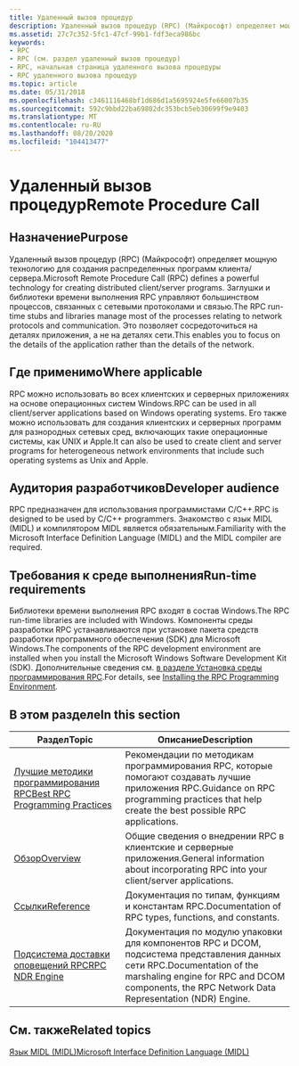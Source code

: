 ```yaml
---
title: Удаленный вызов процедур
description: Удаленный вызов процедур (RPC) (Майкрософт) определяет мощную технологию для создания распределенных программ клиента/сервера.
ms.assetid: 27c7c352-5fc1-47cf-99b1-fdf3eca986bc
keywords:
- RPC
- RPC (см. раздел удаленный вызов процедур)
- RPC, начальная страница удаленного вызова процедуры
- RPC удаленного вызова процедур
ms.topic: article
ms.date: 05/31/2018
ms.openlocfilehash: c3461116468bf1d686d1a5695924e5fe66007b35
ms.sourcegitcommit: 592c9bbd22ba69802dc353bcb5eb30699f9e9403
ms.translationtype: MT
ms.contentlocale: ru-RU
ms.lasthandoff: 08/20/2020
ms.locfileid: "104413477"
---
```

# <a name="remote-procedure-call"></a><span data-ttu-id="92c82-107">Удаленный вызов процедур</span><span class="sxs-lookup"><span data-stu-id="92c82-107">Remote Procedure Call</span></span>

## <a name="purpose"></a><span data-ttu-id="92c82-108">Назначение</span><span class="sxs-lookup"><span data-stu-id="92c82-108">Purpose</span></span>

<span data-ttu-id="92c82-109">Удаленный вызов процедур (RPC) (Майкрософт) определяет мощную технологию для создания распределенных программ клиента/сервера.</span><span class="sxs-lookup"><span data-stu-id="92c82-109">Microsoft Remote Procedure Call (RPC) defines a powerful technology for creating distributed client/server programs.</span></span> <span data-ttu-id="92c82-110">Заглушки и библиотеки времени выполнения RPC управляют большинством процессов, связанных с сетевыми протоколами и связью.</span><span class="sxs-lookup"><span data-stu-id="92c82-110">The RPC run-time stubs and libraries manage most of the processes relating to network protocols and communication.</span></span> <span data-ttu-id="92c82-111">Это позволяет сосредоточиться на деталях приложения, а не на деталях сети.</span><span class="sxs-lookup"><span data-stu-id="92c82-111">This enables you to focus on the details of the application rather than the details of the network.</span></span>

## <a name="where-applicable"></a><span data-ttu-id="92c82-112">Где применимо</span><span class="sxs-lookup"><span data-stu-id="92c82-112">Where applicable</span></span>

<span data-ttu-id="92c82-113">RPC можно использовать во всех клиентских и серверных приложениях на основе операционных систем Windows.</span><span class="sxs-lookup"><span data-stu-id="92c82-113">RPC can be used in all client/server applications based on Windows operating systems.</span></span> <span data-ttu-id="92c82-114">Его также можно использовать для создания клиентских и серверных программ для разнородных сетевых сред, включающих такие операционные системы, как UNIX и Apple.</span><span class="sxs-lookup"><span data-stu-id="92c82-114">It can also be used to create client and server programs for heterogeneous network environments that include such operating systems as Unix and Apple.</span></span>

## <a name="developer-audience"></a><span data-ttu-id="92c82-115">Аудитория разработчиков</span><span class="sxs-lookup"><span data-stu-id="92c82-115">Developer audience</span></span>

<span data-ttu-id="92c82-116">RPC предназначен для использования программистами C/C++.</span><span class="sxs-lookup"><span data-stu-id="92c82-116">RPC is designed to be used by C/C++ programmers.</span></span> <span data-ttu-id="92c82-117">Знакомство с язык MIDL (MIDL) и компилятором MIDL является обязательным.</span><span class="sxs-lookup"><span data-stu-id="92c82-117">Familiarity with the Microsoft Interface Definition Language (MIDL) and the MIDL compiler are required.</span></span>

## <a name="run-time-requirements"></a><span data-ttu-id="92c82-118">Требования к среде выполнения</span><span class="sxs-lookup"><span data-stu-id="92c82-118">Run-time requirements</span></span>

<span data-ttu-id="92c82-119">Библиотеки времени выполнения RPC входят в состав Windows.</span><span class="sxs-lookup"><span data-stu-id="92c82-119">The RPC run-time libraries are included with Windows.</span></span> <span data-ttu-id="92c82-120">Компоненты среды разработки RPC устанавливаются при установке пакета средств разработки программного обеспечения (SDK) для Microsoft Windows.</span><span class="sxs-lookup"><span data-stu-id="92c82-120">The components of the RPC development environment are installed when you install the Microsoft Windows Software Development Kit (SDK).</span></span> <span data-ttu-id="92c82-121">Дополнительные сведения см. [в разделе Установка среды программирования RPC](installing-the-rpc-programming-environment.md).</span><span class="sxs-lookup"><span data-stu-id="92c82-121">For details, see [Installing the RPC Programming Environment](installing-the-rpc-programming-environment.md).</span></span>

## <a name="in-this-section"></a><span data-ttu-id="92c82-122">В этом разделе</span><span class="sxs-lookup"><span data-stu-id="92c82-122">In this section</span></span>



| <span data-ttu-id="92c82-123">Раздел</span><span class="sxs-lookup"><span data-stu-id="92c82-123">Topic</span></span>                                                                           | <span data-ttu-id="92c82-124">Описание</span><span class="sxs-lookup"><span data-stu-id="92c82-124">Description</span></span>                                                                                                                      |
|---------------------------------------------------------------------------------|----------------------------------------------------------------------------------------------------------------------------------|
| [<span data-ttu-id="92c82-125">Лучшие методики программирования RPC</span><span class="sxs-lookup"><span data-stu-id="92c82-125">Best RPC Programming Practices</span></span>](best-rpc-programming-practices.md)<br/> | <span data-ttu-id="92c82-126">Рекомендации по методикам программирования RPC, которые помогают создавать лучшие приложения RPC.</span><span class="sxs-lookup"><span data-stu-id="92c82-126">Guidance on RPC programming practices that help create the best possible RPC applications.</span></span><br/>                            |
| [<span data-ttu-id="92c82-127">Обзор</span><span class="sxs-lookup"><span data-stu-id="92c82-127">Overview</span></span>](overviews.md)<br/>                                            | <span data-ttu-id="92c82-128">Общие сведения о внедрении RPC в клиентские и серверные приложения.</span><span class="sxs-lookup"><span data-stu-id="92c82-128">General information about incorporating RPC into your client/server applications.</span></span><br/>                                     |
| [<span data-ttu-id="92c82-129">Ссылки</span><span class="sxs-lookup"><span data-stu-id="92c82-129">Reference</span></span>](reference.md)<br/>                                           | <span data-ttu-id="92c82-130">Документация по типам, функциям и константам RPC.</span><span class="sxs-lookup"><span data-stu-id="92c82-130">Documentation of RPC types, functions, and constants.</span></span><br/>                                                                 |
| [<span data-ttu-id="92c82-131">Подсистема доставки оповещений RPC</span><span class="sxs-lookup"><span data-stu-id="92c82-131">RPC NDR Engine</span></span>](rpc-ndr-engine.md)<br/>                                 | <span data-ttu-id="92c82-132">Документация по модулю упаковки для компонентов RPC и DCOM, подсистема представления данных сети RPC.</span><span class="sxs-lookup"><span data-stu-id="92c82-132">Documentation of the marshaling engine for RPC and DCOM components, the RPC Network Data Representation (NDR) Engine.</span></span><br/> |



 

## <a name="related-topics"></a><span data-ttu-id="92c82-133">См. также</span><span class="sxs-lookup"><span data-stu-id="92c82-133">Related topics</span></span>

<dl> <dt>

[<span data-ttu-id="92c82-134">Язык MIDL (MIDL)</span><span class="sxs-lookup"><span data-stu-id="92c82-134">Microsoft Interface Definition Language (MIDL)</span></span>](/windows/desktop/Midl/midl-start-page)
</dt> </dl>

 

